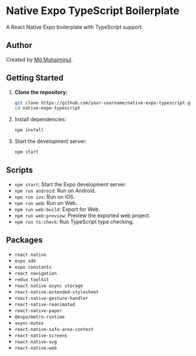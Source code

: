 # Native Expo TypeScript Boilerplate

A React Native Expo boilerplate with TypeScript support.

## Author

Created by [Md Muhaiminul](https://www.linkedin.com/in/aargon007).


## Getting Started

1. **Clone the repository:**
    ```bash
    git clone https://github.com/your-username/native-expo-typescript.git
    cd native-expo-typescript
    ```
2. Install dependencies:
    ```bash
    npm install
    ```
3. Start the development server:
    ```bash
    npm start
    ```
## Scripts

- `npm start`: Start the Expo development server.
- `npm run android`: Run on Android.
- `npm run ios`: Run on iOS.
- `npm run web`: Run on Web.
- `npm run web:build`: Export for Web.
- `npm run web:preview`: Preview the exported web project.
- `npm run ts:check`: Run TypeScript type checking.

## Packages

- `react native`
- `expo sdk`
- `expo constants`
- `react navigation`
- `redux toolkit`
- `react native async storage`
- `react-native-extended-stylesheet`
- `react-native-gesture-handler`
- `react-native-reanimated`
- `react-native-paper`
- `@expo/metro-runtime`
- `async-mutex`
- `react-native-safe-area-context`
- `react-native-screens`
- `react-native-svg`
- `react-native-web`